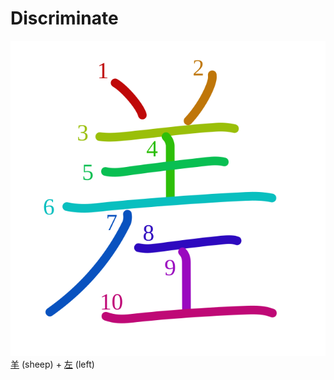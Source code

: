 # Discriminate
![差](../kanji-colorize/5dee.svg)
[羊](Kanji/kanji-dict/羊.md) (sheep) + [左](Kanji/kanji-dict/左.md) (left) 